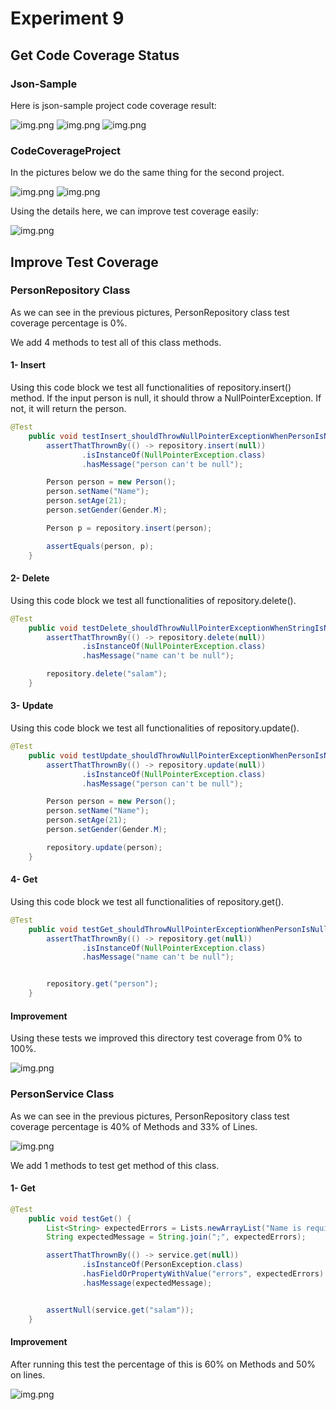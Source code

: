 # Experiment 9

## Get Code Coverage Status

### Json-Sample

Here is json-sample project code coverage result:

![img.png](screenshots/json1.png)
![img.png](screenshots/json2.png)
![img.png](screenshots/json3.png)

### CodeCoverageProject

In the pictures below we do the same thing for the second project.

![img.png](screenshots/code1.png)
![img.png](screenshots/code2.png)

Using the details here, we can improve test  coverage easily:

![img.png](screenshots/code3.png)

## Improve Test Coverage

### PersonRepository Class

As we can see in the previous pictures, PersonRepository class test coverage percentage is 0%.

We add 4 methods to test all of this class methods.

#### 1- Insert

Using this code block we test all functionalities of repository.insert() method. If the input person is null, it should throw a NullPointerException. If not, it will return the person.

```java
@Test
    public void testInsert_shouldThrowNullPointerExceptionWhenPersonIsNull() {
        assertThatThrownBy(() -> repository.insert(null))
                .isInstanceOf(NullPointerException.class)
                .hasMessage("person can't be null");

        Person person = new Person();
        person.setName("Name");
        person.setAge(21);
        person.setGender(Gender.M);

        Person p = repository.insert(person);

        assertEquals(person, p);
    }
```

#### 2- Delete

Using this code block we test all functionalities of repository.delete().

```java
@Test
    public void testDelete_shouldThrowNullPointerExceptionWhenStringIsNull() {
        assertThatThrownBy(() -> repository.delete(null))
                .isInstanceOf(NullPointerException.class)
                .hasMessage("name can't be null");

        repository.delete("salam");
    }
```

#### 3- Update

Using this code block we test all functionalities of repository.update().

```java
@Test
    public void testUpdate_shouldThrowNullPointerExceptionWhenPersonIsNull() {
        assertThatThrownBy(() -> repository.update(null))
                .isInstanceOf(NullPointerException.class)
                .hasMessage("person can't be null");

        Person person = new Person();
        person.setName("Name");
        person.setAge(21);
        person.setGender(Gender.M);

        repository.update(person);
    }
```

#### 4- Get

Using this code block we test all functionalities of repository.get().

```java
@Test
    public void testGet_shouldThrowNullPointerExceptionWhenPersonIsNull() {
        assertThatThrownBy(() -> repository.get(null))
                .isInstanceOf(NullPointerException.class)
                .hasMessage("name can't be null");


        repository.get("person");
    }
```

#### Improvement

Using these tests we improved this directory test coverage from 0% to 100%.

![img.png](screenshots/repo_improve.png)

### PersonService Class

As we can see in the previous pictures, PersonRepository class test coverage percentage is 40% of Methods and 33% of Lines.

![img.png](screenshots/personBefore.png)

We add 1 methods to test get method of this class.

#### 1- Get

```java
@Test
    public void testGet() {
        List<String> expectedErrors = Lists.newArrayList("Name is required");
        String expectedMessage = String.join(";", expectedErrors);

        assertThatThrownBy(() -> service.get(null))
                .isInstanceOf(PersonException.class)
                .hasFieldOrPropertyWithValue("errors", expectedErrors)
                .hasMessage(expectedMessage);


        assertNull(service.get("salam"));
    }
```

#### Improvement

After running this test the percentage of this is 60% on Methods and 50% on lines.

![img.png](screenshots/personNew.png)
